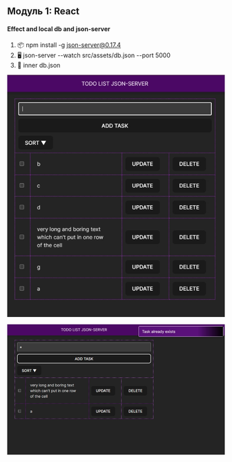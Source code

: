 ## Модуль 1: React

#### Effect and local db and json-server

1. 📦 npm install -g json-server@0.17.4
2. 🖥 json-server --watch src/assets/db.json --port 5000
3. 📂 inner db.json

![todo-list](src/assets/todo-list.jpg)

![todo-list-handle-error](src/assets/todo-list-handle-error.jpg)


